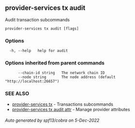 ## provider-services tx audit

Audit transaction subcommands

```
provider-services tx audit [flags]
```

### Options

```
  -h, --help   help for audit
```

### Options inherited from parent commands

```
      --chain-id string   The network chain ID
      --node string       The node address (default "http://localhost:26657")
```

### SEE ALSO

* [provider-services tx](provider-services_tx.md)	 - Transactions subcommands
* [provider-services tx audit attr](provider-services_tx_audit_attr.md)	 - Manage provider attributes

###### Auto generated by spf13/cobra on 5-Dec-2022
